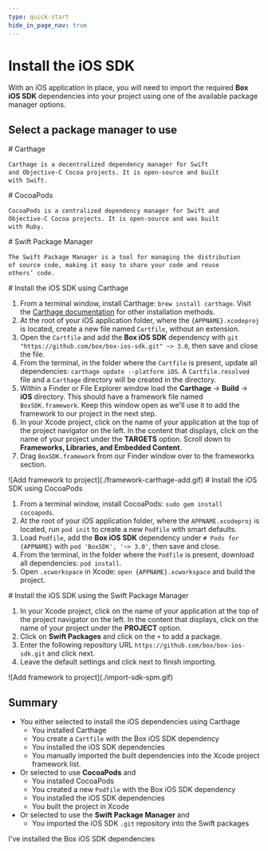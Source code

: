 ```yaml
---
type: quick-start
hide_in_page_nav: true
---
```


# Install the iOS SDK

With an iOS application in place, you will need to import the required **Box
iOS SDK** dependencies into your project using one of the available package
manager options.

## Select a package manager to use

<Grid columns='3'>
  <Choose option='ios.pm_type' value='carthage' color='blue'>
    # Carthage

    Carthage is a decentralized dependency manager for Swift
    and Objective-C Cocoa projects. It is open-source and built
    with Swift.
  </Choose>

  <Choose option='ios.pm_type' value='cocoapods' color='none'>
    # CocoaPods

    CocoaPods is a centralized dependency manager for Swift and
    Objective-C Cocoa projects. It is open-source and was built
    with Ruby.
  </Choose>

  <Choose option='ios.pm_type' value='swift' color='blue'>
    # Swift Package Manager

    The Swift Package Manager is a tool for managing the distribution
    of source code, making it easy to share your code and reuse
    others’ code.
  </Choose>
</Grid>

<Choice option='ios.pm_type' value='carthage' color='blue'>
  # Install the iOS SDK using Carthage

  1. From a terminal window, install Carthage: `brew install carthage`.
    Visit the [Carthage documentation][carthage-docs]
    for other installation methods.
  2. At the root of your iOS application folder, where the `{APPNAME}.xcodeproj`
     is located, create a new file named `Cartfile`, without an extension.
  3. Open the `Cartfile` and add the **Box iOS SDK** dependency with
     `git "https://github.com/box/box-ios-sdk.git" ~> 3.0`, then save and close
     the file.
  4. From the terminal, in the folder where the `Cartfile` is present, update
     all dependencies: `carthage update --platform iOS`. A `Cartfile.resolved`
     file and a `Carthage` directory will be created in the directory. 
  5. Within a Finder or File Explorer window load the **Carthage** -> **Build**
     -> **iOS** directory. This should have a framework file named
     `BoxSDK.framework`. Keep this window open as we'll use it to add the
     framework to our project in the next step.
  6. In your Xcode project, click on the name of your application at the top of
     the project navigator on the left. In the content that displays, click on
     the name of your project under the **TARGETS** option. Scroll down to
     **Frameworks, Libraries, and Embedded Content**. 
  7. Drag `BoxSDK.framework` from our Finder window over to the frameworks
     section.

  <ImageFrame center>
    ![Add framework to project](./framework-carthage-add.gif)
  </ImageFrame>

</Choice>

<Choice option='ios.pm_type' value='cocoapods' color='blue'>
  # Install the iOS SDK using CocoaPods

  1. From a terminal window, install CocoaPods: `sudo gem install cocoapods`.
  2. At the root of your iOS application folder, where the `APPNAME.xcodeproj`
     is located, run `pod init` to create a new `Podfile` with smart defaults.
  3. Load `Podfile`, add the **Box iOS SDK** dependency under
     `# Pods for {APPNAME}` with `pod 'BoxSDK', '~> 3.0'`, then save and close.
  4. From the terminal, in the folder where the `Podfile` is present, download
     all dependencies: `pod install`.
  5. Open `.xcworkspace` in Xcode: `open {APPNAME}.xcworkspace` and build the
     project.
</Choice>

<Choice option='ios.pm_type' value='swift' color='blue'>
  # Install the iOS SDK using the Swift Package Manager

  1. In your Xcode project, click on the name of your application at the top of
     the project navigator on the left. In the content that displays, click on
     the name of your project under the **PROJECT** option.
  2. Click on **Swift Packages** and click on the `+` to add a package.
  3. Enter the following repository URL
     `https://github.com/box/box-ios-sdk.git` and click next.
  4. Leave the default settings and click next to finish importing.

  <ImageFrame center>
    ![Add framework to project](./import-sdk-spm.gif)
  </ImageFrame>

</Choice>

## Summary

* You either selected to install the iOS dependencies using Carthage
  * You installed Carthage
  * You create a `Cartfile` with the Box iOS SDK dependency
  * You installed the iOS SDK dependencies
  * You manually imported the built dependencies into the Xcode project
    framework list.
* Or selected to use **CocoaPods** and
  * You installed CocoaPods
  * You created a new `Podfile` with the Box iOS SDK dependency
  * You installed the iOS SDK dependencies
  * You built the project in Xcode
* Or selected to use the **Swift Package Manager** and
  * You imported the iOS SDK `.git` repository into the Swift packages

<Observe option='ios.pm_type' value='carthage,cocoapods,swift'>
  <Next>I've installed the Box iOS SDK dependencies</Next>
</Observe>

[carthage-docs]: https://github.com/Carthage/Carthage#installing-carthage